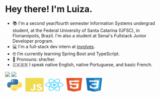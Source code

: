 <h1>Hey there! I'm Luiza.</h1>

  - 📚 I'm a second year/fourth semester Information Systems undergrad student, at the Federal University of Santa Catarina (UFSC), in Florianópolis, Brazil. I'm also a student at Senai's Fullstack Junior Developer program.
  - 💻 I'm a full-stack dev intern at <a href="https://involves.com/">involves</a>.
  - 🤓 I’m currently learning Spring Boot and TypeScript.
  - 💭 Pronouns: she/her.
  - 🇨🇦🇧🇷 I speak native English, native Portuguese, and basic French.
  
  <div>
    <img height="160em" src="https://github-readme-stats.vercel.app/api?username=luizamedeiros&custom_title=My%20GitHub%20Stats%0A%0A&theme=tokyonight">
    <img height="160em" src="https://github-readme-stats.vercel.app/api/top-langs/?username=luizamedeiros&count_private=true&show_icons=true&langs_count=5&custom_title=My%20Most%20Used%20Languages%0A%0A&theme=tokyonight&layout=compact">
   </div>
  <div style="display: inline-block">
    <img align="center" height="45" width ="60" src="https://raw.githubusercontent.com/devicons/devicon/master/icons/python/python-original.svg">
    <img align="center" height="45" width ="60" src="https://raw.githubusercontent.com/devicons/devicon/master/icons/javascript/javascript-plain.svg">
    <img align="center" height="45" width ="60" src="https://raw.githubusercontent.com/devicons/devicon/master/icons/react/react-original.svg">
    <img align="center" height="45" width ="60" src="https://raw.githubusercontent.com/devicons/devicon/master/icons/html5/html5-original.svg">
    <img align="center" height="45" width ="60" src="https://raw.githubusercontent.com/devicons/devicon/master/icons/css3/css3-original.svg">
  </div>

